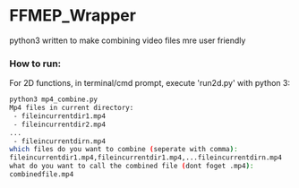 # FFMEP_Wrapper

python3 written to make combining video files mre user friendly


### How to run:
For 2D functions, in terminal/cmd prompt, execute 'run2d.py' with python 3:
```bash
python3 mp4_combine.py
Mp4 files in current directory:
 - fileincurrentdir1.mp4
 - fileincurrentdir2.mp4
...
 - fileincurrentdirn.mp4
which files do you want to combine (seperate with comma):
fileincurrentdir1.mp4,fileincurrentdir1.mp4,...fileincurrentdirn.mp4
what do you want to call the combined file (dont foget .mp4):
combinedfile.mp4
```